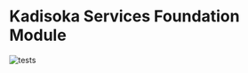 # Kadisoka Services Foundation Module

![tests](https://github.com/kadisoka/foundation/workflows/tests/badge.svg)
